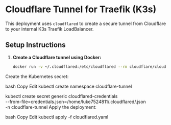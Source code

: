 # Cloudflare Tunnel for Traefik (K3s)

This deployment uses `cloudflared` to create a secure tunnel from Cloudflare to your internal K3s Traefik LoadBalancer.

## Setup Instructions

1. **Create a Cloudflare tunnel using Docker:**

   ```bash
   docker run -v ~/.cloudflared:/etc/cloudflared --rm cloudflare/cloudflared:latest tunnel create traefik-k3s
Create the Kubernetes secret:

bash
Copy
Edit
kubectl create namespace cloudflare-tunnel

kubectl create secret generic cloudflared-credentials \
  --from-file=credentials.json=/home/luke7524811/.cloudflared/<tunnel-id>.json \
  -n cloudflare-tunnel
Apply the deployment:

bash
Copy
Edit
kubectl apply -f cloudflared.yaml
